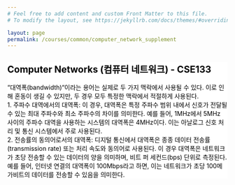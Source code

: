 ```yaml
---
# Feel free to add content and custom Front Matter to this file.
# To modify the layout, see https://jekyllrb.com/docs/themes/#overriding-theme-defaults

layout: page
permalink: /courses/common/computer_network_supplement
---
```


<section style="overflow-wrap: anywhere; word-wrap: anywhere;">
    <div class="cw-content container-fluid">
        <div class="cyw-container" style="width: 100%; margin-left: auto; margin-right: auto">
            <div class="container" style="width: 100%; margin-left: auto; margin-right: auto">
                <!--Start Container Div-->
                <div style="background-color:white;" class="container-fluid">
                    <!--Start Content Grid-->
                    <div class="row content">
                        <div class="content-fluid">
                            <div class="cw-content container-fluid">
                                <div class="cyw-container">
                                    <div class="container">
                                        <!--Start Container Div-->
                                        <div style="background-color:white;color:black" class="container-fluid">
                                            <!--Start Content Grid-->
                                            <div class="row content">
                                                <div class="content-wrapper">
                                                    <h2 class="title-level-2">
                                                        Computer Networks (컴퓨터 네트워크) - CSE133
                                                    </h2>
                                                </div>
                                                <div>
                                                    “대역폭(bandwidth)“이라는 용어는 실제로 두 가지 맥락에서 사용될 수 있다. 이로 인해 혼동이 생길 수 있지만, 두 경우 모두 특정한 맥락에서 적절하게 사용된다.
                                                    <br/>
                                                    1.     주파수 대역에서의 대역폭: 이 경우, 대역폭은 특정 주파수 범위 내에서 신호가 전달될 수 있는 최대 주파수와 최소 주파수의 차이를 의미한다. 예를 들어, 1MHz에서 5MHz 사이의 주파수 대역을 사용하는 시스템의 대역폭은 4MHz이다. 이는 아날로그 신호 처리 및 통신 시스템에서 주로 사용된다.
                                                    <br/>
                                                    2.     전송률의 동의어로서의 대역폭: 디지털 통신에서 대역폭은 종종 데이터 전송률(transmission rate) 또는 처리 속도와 동의어로 사용된다. 이 경우 대역폭은 네트워크가 초당 전송할 수 있는 데이터의 양을 의미하며, 비트 퍼 세컨드(bps) 단위로 측정된다. 예를 들어, 인터넷 연결의 대역폭이 100Mbps라고 하면, 이는 네트워크가 초당 100메가비트의 데이터를 전송할 수 있음을 의미한다.
                                                </div>
                                            </div>
                                            <div class="clear"></div>
                                            <!--End Content Grid-->
                                        </div>
                                    </div>
                                </div>
                                <!--End Container Div-->
                            </div>
                        </div>
                    </div>
                    <div class="clear"></div>
                    <!--End Content Grid-->
                </div>
            </div>
        </div>
        <!--End Container Div-->
    </div>
</section>